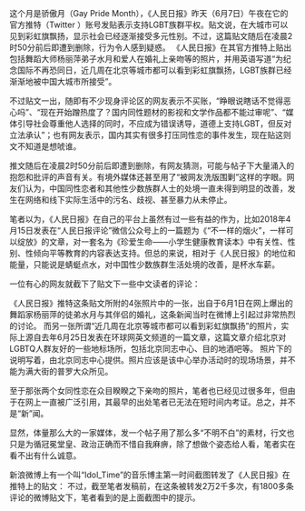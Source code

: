 这个月是骄傲月（Gay Pride Month），《人民日报》昨天（6月7日）午夜在它的官方推特（Twitter ）账号发贴表示支持LGBT族群平权。贴文说，在大城市可以见到彩虹旗飘扬，显示社会已经逐渐接受多元性别。不过，这篇贴文随后在凌晨2时50分前后即遭到删除，行为令人感到疑惑。 《人民日报》在其官方推特上贴出包括舞蹈大师杨丽萍弟子水月和爱人在婚礼上亲吻等的照片，并用英语写道“为纪念国际不再恐同日，近几周在北京等城市都可以看到彩虹旗飘扬，LGBT族群已经渐渐地被中国大城市所接受”。

不过贴文一出，随即有不少现身评论区的网友表示不买账，“睁眼说瞎话不觉得恶心吗”、“现在开始蹭热度了？国内同性题材的影视和文学作品都不能过审呢”、“媒体引导社会尊重他人选择的同时，不应成为错误诱导，道德上支持LGBT，但反对立法承认”；也有网友表示，国内其实有很多打压同性恋的事件发生，现在贴这则文不知道是想唬谁。

推文随后在凌晨2时50分前后即遭到删除，有网友猜测，可能与帖子下大量涌入的抱怨和批评的声音有关。有境外媒体还甚至用了“被网友洗版围剿”这样的字眼。网友们认为，中国同性恋者和其他性少数族群人士的处境一直未得到明显的改善，发生在网络和线下实际生活中的污名、歧视、甚至暴力从未停止。

笔者以为，《人民日报》在自己的平台上虽然有过一些有益的作为，比如2018年4月15日发表在“人民日报评论”微信公众号上的一篇题为《“不一样的烟火”，一样可以绽放》的文章，对一套名为《珍爱生命——小学生健康教育读本》中有关性、性别、性倾向平等教育的内容表达支持。但总的来说，相对于《人民日报》的地位和能量，只能说是蜻蜓点水，对中国性少数族群生活处境的改善，是杯水车薪。

一位有心的网友就截下了贴文下一些中文读者的评论： 

《人民日报》推特这条贴文所附的4张照片中的一张，出自于6月1日在网上爆出的舞蹈家杨丽萍的徒弟水月与其伴侣的婚礼，这条新闻当时在微博上引起过非常热烈的讨论。 而另一张所谓“近几周在北京等城市都可以看到彩虹旗飘扬”的照片，实际上源自去年6月25日发表在环球网英文频道的一篇文章，这篇文章介绍北京对LGBTQ人群友好的一些地标场所，包括北京同志中心、目的地酒吧等。 照片下的说明写着，由北京同志中心提供。照片应该是该中心举办活动时的现场场景，并不能为满大街的普罗大众所见。

至于那张两个女同性恋在众目睽睽之下亲吻的照片，笔者也已经见过很多年，但由于在网上一直被广泛引用，其最早的出处笔者已无法在短时间内考证。总之，并不是“新”闻。

显然，体量那么大的一家媒体，发一个帖子用了那么多“不明不白”的素材，行文也只是为循冠冕堂皇、政治正确而不惜自我麻痹，除了想做个姿态给人看，笔者实在看不出有什么诚意。

新浪微博上有一个叫“Idol_Time”的音乐博主第一时间截图转发了《人民日报》在推特上的贴文： 不过，截至笔者发稿前，在这条被转发2万2千多次，有1800多条评论的微博贴文下，笔者看到的是上面截图中的提示。 
